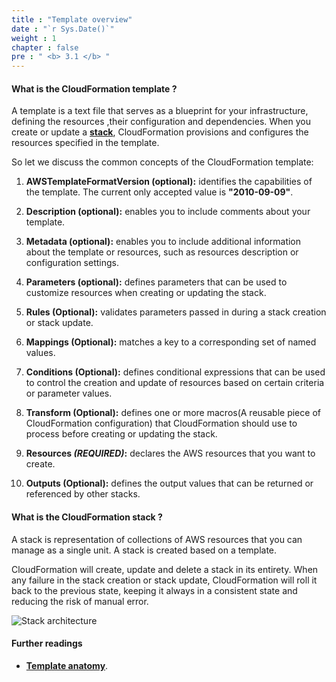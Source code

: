 ```yaml
---
title : "Template overview"
date : "`r Sys.Date()`"
weight : 1
chapter : false
pre : " <b> 3.1 </b> "
---
```


#### What is the CloudFormation template ?

A template is a text file that serves as a blueprint for your infrastructure, defining the resources ,their configuration and dependencies. When you create or update a **[stack](#what-is-the-cloudformation-stack-)**, CloudFormation provisions and configures the resources specified in the template.

So let we discuss the common concepts of the CloudFormation template:

1. **AWSTemplateFormatVersion (optional):** identifies the capabilities of the template. The current only accepted value is **"2010-09-09"**.

2. **Description (optional):** enables you to include comments about your template.

3. **Metadata (optional):** enables you to include additional information about the template or resources, such as resources description or configuration settings.

4. **Parameters (optional):** defines parameters that can be used to customize resources when creating or updating the stack.

5. **Rules (Optional):** validates parameters passed in during a stack creation or stack update.

6. **Mappings (Optional):** matches a key to a corresponding set of named values.

7. **Conditions (Optional):** defines conditional expressions that can be used to control the creation and update of resources based on certain criteria or parameter values.

8. **Transform (Optional):** defines one or more macros(A reusable piece of CloudFormation configuration) that CloudFormation should use to process before creating or updating the stack.

9. **Resources *(REQUIRED)*:** declares the AWS resources that you want to create.

10. **Outputs (Optional):** defines the output values that can be returned or referenced by other stacks.

#### What is the CloudFormation stack ?

A stack is representation of collections of AWS resources that you can manage as a single unit. A stack is created based on a template.

CloudFormation will create, update and delete a stack in its entirety. When any failure in the stack creation or stack update, CloudFormation will roll it back to the previous state, keeping it always in a consistent state and reducing the risk of manual error. 

![Stack architecture](/images/3.1-Overview/cfn-stack.png)

#### Further readings

* **[Template anatomy](https://docs.aws.amazon.com/AWSCloudFormation/latest/UserGuide/template-anatomy.html)**.